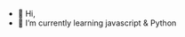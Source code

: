 - 👋 Hi, 
- 🌱 I’m currently learning javascript & Python


<!---
Expialidoc/Expialidoc is a ✨ special ✨ repository because its `README.md` (this file) appears on your GitHub profile.
You can click the Preview link to take a look at your changes.
--->
